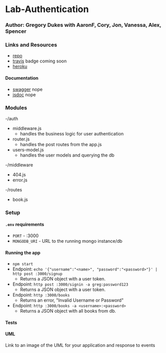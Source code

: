 # Lab-Authentication

### Author: Gregory Dukes   with AaronF, Cory, Jon, Vanessa, Alex, Spencer

### Links and Resources
* [repo](https://github.com/dukes-js-401/Lab-Authentication/pull/1)
* [travis](http://xyz.com) badge coming soon
* [heroku](https://strawberry-cupcake-28495.herokuapp.com/) 

#### Documentation
* [swagger](http://xyz.com) nope
* [jsdoc](http://xyz.com) nope

### Modules
-/auth
- middleware.js
  * handles the business logic for user authentication
- router.js
  * handles the post routes from the app.js
- users-model.js
  * handles the user models and querying the db

-/middleware
- 404.js
- error.js

-/routes
- book.js


### Setup
#### `.env` requirements
* `PORT` - :3000
* `MONGODB_URI` - URL to the running mongo instance/db

#### Running the app
* `npm start`
* Endpoint: `echo '{"username":"<name>", "password":"<password>"}' | http post :3000/signup`
  * Returns a JSON object with a user token.
* Endpoint: `http post :3000/signin -a greg:password123`
  * Returns a JSON object with a user token.
* Endpoint: `http :3000/books`
  * Returns an error, "Invalid Username or Password"
* Endpoint: `http :3000/books -a <username>:<password>`
  * Returns a JSON object with all books from db.

#### Tests

#### UML
Link to an image of the UML for your application and response to events
